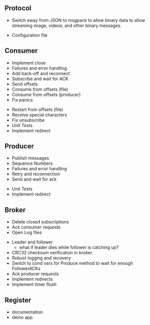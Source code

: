 ## Protocol
- Switch away from JSON to msgpack to allow binary data to allow streaming
  image, videos, and other binary messages.
+ Configuration file

## Consumer
+ Implement close
+ Failures and error handling
+ Add back-off and reconnect
+ Subscribe and wait for ACK
+ Send offsets
+ Consume from offsets (file)
+ Consume from offsets (producer)
+ Fix panics
- Restart from offsets (file)
- Receive special characters
- Fix unsubscribe
- Unit Tests
- Implement redirect

## Producer
+ Publish messages
+ Sequence Numbers
+ Failures and error handling
+ Retry and reconnection
+ Send and wait for ack
- Unit Tests
- Implement redirect

## Broker
+ Delete closed subscriptions
+ Ack consumer requests
+ Open Log files
- Leader and follower
  - what if leader dies while follower is catching up?
- CRC32 checksum verification in broker
- Robust logging and recovery
- Switch to cond vars for Produce method to wait for enough FollowerACKs
- Ack producer requests
- Implement redirects
- Implement timer flush

## Register

- documentation
- demo app
